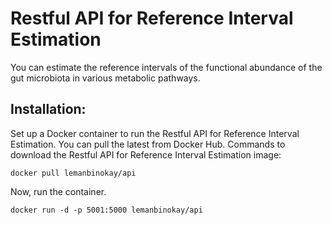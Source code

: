 # Restful API for Reference Interval Estimation
You can estimate the reference intervals of the functional abundance of the gut microbiota in various metabolic pathways.

## Installation:

Set up a Docker container to run the Restful API for Reference Interval Estimation. You can pull the latest from Docker Hub.
Commands to download the Restful API for Reference Interval Estimation image:

```
docker pull lemanbinokay/api
```

Now, run the container.

```
docker run -d -p 5001:5000 lemanbinokay/api
```
